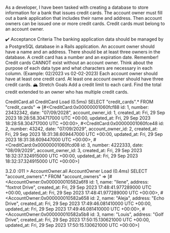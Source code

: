 As a developer, I have been tasked with creating a database to store information for a bank that issues credit cards. The account owner must fill out a bank application that includes their name and address. Then account owners can be issued one or more credit cards. Credit cards must belong to an account owner.

✔️ Acceptance Criteria
The banking application data should be managed by a PostgreSQL database in a Rails application.
An account owner should have a name and an address.
There should be at least three owners in the database.
A credit card has a number and an expiration date.
Remember! Credit cards CANNOT exist without an account owner.
Think about the purpose of each data type and what characters are necessary in each column. (Example: 02/2023 vs 02-02-2023)
Each account owner should have at least one credit card.
At least one account owner should have three credit cards.
🏔 Stretch Goals
Add a credit limit to each card.
Find the total credit extended to an owner who has multiple credit cards.

CreditCard.all
  CreditCard Load (0.5ms)  SELECT "credit_cards".* FROM "credit_cards"
 => 
[#<CreditCard:0x00000001060fcf88
  id: 1,
  number: 23432342,
  date: "07/09/2028",
  account_owner_id: 1,
  created_at: Fri, 29 Sep 2023 18:28:58.304717000 UTC +00:00,
  updated_at: Fri, 29 Sep 2023 18:28:58.304717000 UTC +00:00>,
 #<CreditCard:0x00000001060fce48
  id: 2,
  number: 43242,
  date: "07/09/2029",
  account_owner_id: 2,
  created_at: Fri, 29 Sep 2023 18:31:38.609447000 UTC +00:00,
  updated_at: Fri, 29 Sep 2023 18:31:38.609447000 UTC +00:00>,
 #<CreditCard:0x00000001060fcd08
  id: 3,
  number: 4222333,
  date: "08/09/2029",
  account_owner_id: 3,
  created_at: Fri, 29 Sep 2023 18:32:37.324915000 UTC +00:00,
  updated_at: Fri, 29 Sep 2023 18:32:37.324915000 UTC +00:00>] 

  3.2.0 :011 > AccountOwner.all
  AccountOwner Load (0.4ms)  SELECT "account_owners".* FROM "account_owners"
 => 
[#<AccountOwner:0x000000010582a6f8
  id: 1,
  name: "Ilene",
  address: "foxtrot Drive",
  created_at: Fri, 29 Sep 2023 17:48:41.977289000 UTC +00:00,
  updated_at: Fri, 29 Sep 2023 17:48:41.977289000 UTC +00:00>,
 #<AccountOwner:0x000000010582a658
  id: 2,
  name: "Aleja",
  address: "Echo Drive",
  created_at: Fri, 29 Sep 2023 17:49:46.081410000 UTC +00:00,
  updated_at: Fri, 29 Sep 2023 17:49:46.081410000 UTC +00:00>,
 #<AccountOwner:0x000000010582a5b8
  id: 3,
  name: "Louis",
  address: "Golf Drive",
  created_at: Fri, 29 Sep 2023 17:50:15.130621000 UTC +00:00,
  updated_at: Fri, 29 Sep 2023 17:50:15.130621000 UTC +00:00>] 